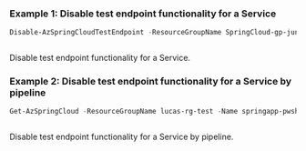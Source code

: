 ### Example 1: Disable test endpoint functionality for a Service
```powershell
Disable-AzSpringCloudTestEndpoint -ResourceGroupName SpringCloud-gp-junxi -Name springcloud-service
```

```output
```

Disable test endpoint functionality for a Service.

### Example 2: Disable test endpoint functionality for a Service by pipeline
```powershell
Get-AzSpringCloud -ResourceGroupName lucas-rg-test -Name springapp-pwsh01 | Disable-AzSpringCloudTestEndpoint 
```

```output
```

Disable test endpoint functionality for a Service by pipeline.

